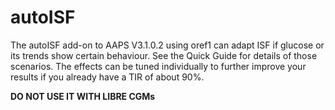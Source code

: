 # autoISF
The autoISF add-on to AAPS V3.1.0.2 using oref1 can adapt ISF if glucose or its trends show certain behaviour. See the Quick Guide for details of those scenarios. The effects can be tuned individually to further improve your results if you already have a TIR of about 90%.

**DO NOT USE IT WITH LIBRE CGMs**
